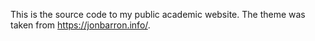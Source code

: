 This is the source code to my public academic website. The theme was taken from https://jonbarron.info/. 